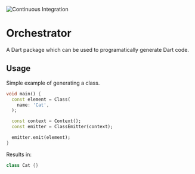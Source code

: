 ![Continuous Integration](https://github.com/YouriLieverdink/orchestrator/actions/workflows/ci.yaml/badge.svg)

# Orchestrator

A Dart package which can be used to programatically generate Dart code.

## Usage

Simple example of generating a class.

```dart
void main() {
  const element = Class(
    name: 'Cat',
  );

  const context = Context();
  const emitter = ClassEmitter(context);

  emitter.emit(element);
}
```

Results in:

```dart
class Cat {}
```
